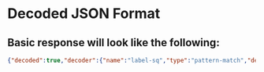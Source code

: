 # Decoded JSON Format

## Basic response will look like the following:

```JSON
{"decoded":true,"decoder":{"name":"label-sq","type":"pattern-match","decodeLevel":"full"},"formatted":{"description":"Ground Station Squitter","items":[{"type":"network","code":"NETT","label":"Network","value":"ARINC"},{"type":"version","code":"VER","label":"Version","value":"1"}]},"raw":{"preamble":"01XA","version":"1","network":"A"},"remaining":{}}
```
